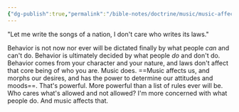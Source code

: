 ```yaml
---
{"dg-publish":true,"permalink":"/bible-notes/doctrine/music/music-affects-behavior/","tags":["quotes"],"created":"Jul 29, 2018, 2:47 PM","updated":"Jul 29, 2018, 2:47 PM"}
---
```



"Let me write the songs of a nation, I don't care who writes its laws."

Behavior is not now nor ever will be dictated finally by what people *can* and can't do. Behavior is ultimately decided by what people *do* and don't do. Behavior comes from your character and your nature, and laws don't affect that core being of who you are. Music does. ==Music affects us, and morphs our desires, and has the power to determine our attitudes and moods==. That's powerful. More powerful than a list of rules ever will be. Who cares what's allowed and not allowed? I'm more concerned with what people do. And music affects that.


